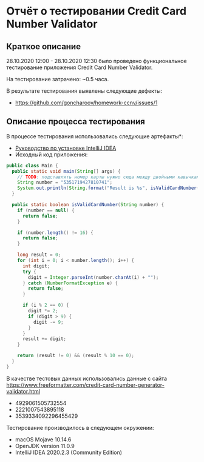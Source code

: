 # Отчёт о тестировании Credit Card Number Validator

## Краткое описание

28.10.2020 12:00 - 28.10.2020 12:30 было проведено функциональное тестирование приложения Credit Card Number Validator.

На тестирование затрачено: ~0.5 часа. 

В результате тестирования выявлены следующие дефекты:
* https://github.com/goncharoov/homework-ccnv/issues/1

## Описание процесса тестирования

В процессе тестирования использовались следующие артефакты*:
* [Руководство по установке IntelliJ IDEA](https://github.com/netology-code/javaqa-homeworks/blob/master/intro/idea.md)
* Исходный код приложения:
```java
public class Main {
  public static void main(String[] args) {
    // TODO: подставлять номер карты нужно сюда между двойными кавычками, без пробелов
    String number = "5351719427810741";
    System.out.println(String.format("Result is %s", isValidCardNumber(number) ? "OK" : "FAIL"));
  }

  public static boolean isValidCardNumber(String number) {
    if (number == null) {
      return false;
    }

    if (number.length() != 16) {
      return false;
    }

    long result = 0;
    for (int i = 0; i < number.length(); i++) {
      int digit;
      try {
        digit = Integer.parseInt(number.charAt(i) + "");
      } catch (NumberFormatException e) {
        return false;
      }

      if (i % 2 == 0) {
        digit *= 2;
        if (digit > 9) {
          digit -= 9;
        }
      }
      result += digit;
    }

    return (result != 0) && (result % 10 == 0);
  }
}
```

В качестве тестовых данных использовались данные с сайта https://www.freeformatter.com/credit-card-number-generator-validator.html
* 4929061505732554
* 2221007543895118
* 3539334092296455429

Тестирование производилось в следующем окружении:
* macOS Mojave 10.14.6
* OpenJDK version 11.0.9
* IntelliJ IDEA 2020.2.3 (Community Edition)